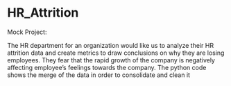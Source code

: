 # HR_Attrition
Mock Project:

The HR department for an organization would like us to analyze their HR attrition data and create metrics to draw conclusions on why they are losing employees.  They fear that the rapid growth of the company is negatively affecting employee’s feelings towards the company.  The python code shows the merge of the data in order to consolidate and clean it
